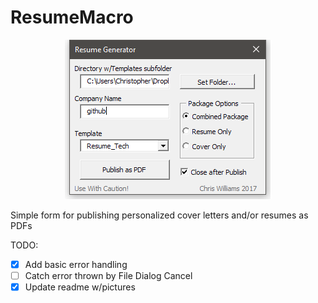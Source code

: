 # ResumeMacro
<p align="center"><img src="screenshot.PNG"/></p>
Simple form for publishing personalized cover letters and/or resumes as PDFs

TODO:
- [x] Add basic error handling
- [ ] Catch error thrown by File Dialog Cancel
- [x] Update readme w/pictures
